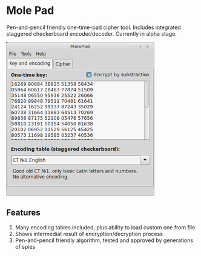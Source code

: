 Mole Pad
========

Pen-and-pencil friendly one-time-pad cipher tool. Includes integrated staggered checkerboard encoder/decoder. Currently in alpha stage.

![Screenshot](media/molepad_alpha_screen.png)

Features
--------

1. Many encoding tables included, plus ability to load custom one from file
2. Shows intermediat result of encryption/decryption process
3. Pen-and-pencil friendly algorithm, tested and approved by generations of spies


